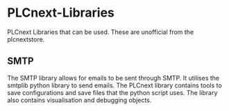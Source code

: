 # PLCnext-Libraries
PLCnext Libraries that can be used. These are unofficial from the plcnextstore.

## SMTP
The SMTP library allows for emails to be sent through SMTP.
It utilises the smtplib python library to send emails. The PLCnext library contains tools to save configurations and save files that the python script uses.
The library also contains visualisation and debugging objects.
